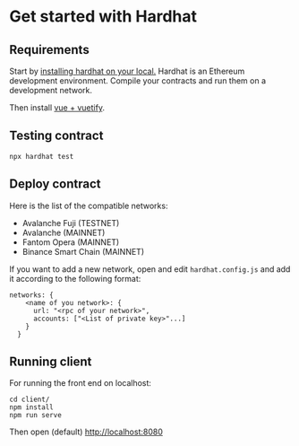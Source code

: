 
# Get started with Hardhat

## Requirements

Start by <a href="https://hardhat.org/tutorial/setting-up-the-environment.html" target="__blank"> installing hardhat on your local.</a>
Hardhat is an Ethereum development environment. Compile your contracts and run them on a development network.

Then install <a href="https://vuetifyjs.com/en/getting-started/installation/" target="__blank">vue + vuetify</a>.

## Testing contract

```
npx hardhat test
```

## Deploy contract

Here is the list of the compatible networks:
- Avalanche Fuji (TESTNET)
- Avalanche (MAINNET)
- Fantom Opera (MAINNET)
- Binance Smart Chain (MAINNET)

If you want to add a new network, open and edit `hardhat.config.js` and add it according to the following format:

```
networks: {
    <name of you network>: {
      url: "<rpc of your network>",
      accounts: ["<List of private key>"...]
    }
  }
```

## Running client

For running the front end on localhost:

```
cd client/
npm install
npm run serve
```

Then open (default) <a href="http://localhost:8080" target="__blank">http://localhost:8080</a>